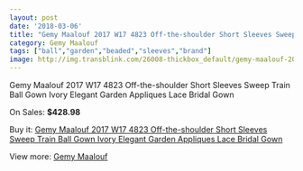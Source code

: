 ```yaml
---
layout: post
date: '2018-03-06'
title: "Gemy Maalouf 2017 W17 4823 Off-the-shoulder Short Sleeves Sweep Train Ball Gown Ivory Elegant Garden Appliques Lace Bridal Gown"
category: Gemy Maalouf
tags: ["ball","garden","beaded","sleeves","brand"]
image: http://img.transblink.com/26008-thickbox_default/gemy-maalouf-2017-w17-4823-off-the-shoulder-short-sleeves-sweep-train-ball-gown-ivory-elegant-garden-appliques-lace-bridal-gown.jpg
---
```

Gemy Maalouf 2017 W17 4823 Off-the-shoulder Short Sleeves Sweep Train Ball Gown Ivory Elegant Garden Appliques Lace Bridal Gown

On Sales: **$428.98**
<a href="https://www.transblink.com/en/gemy-maalouf/8190-gemy-maalouf-2017-w17-4823-off-the-shoulder-short-sleeves-sweep-train-ball-gown-ivory-elegant-garden-appliques-lace-bridal-gown.html"><amp-img layout="responsive" width="600" height="600" src="//img.transblink.com/26008-thickbox_default/gemy-maalouf-2017-w17-4823-off-the-shoulder-short-sleeves-sweep-train-ball-gown-ivory-elegant-garden-appliques-lace-bridal-gown.jpg" alt="Gemy Maalouf 2017 W17 4823 Off-the-shoulder Short Sleeves Sweep Train Ball Gown Ivory Elegant Garden Appliques Lace Bridal Gown 0" /></a>
<a href="https://www.transblink.com/en/gemy-maalouf/8190-gemy-maalouf-2017-w17-4823-off-the-shoulder-short-sleeves-sweep-train-ball-gown-ivory-elegant-garden-appliques-lace-bridal-gown.html"><amp-img layout="responsive" width="600" height="600" src="//img.transblink.com/26010-thickbox_default/gemy-maalouf-2017-w17-4823-off-the-shoulder-short-sleeves-sweep-train-ball-gown-ivory-elegant-garden-appliques-lace-bridal-gown.jpg" alt="Gemy Maalouf 2017 W17 4823 Off-the-shoulder Short Sleeves Sweep Train Ball Gown Ivory Elegant Garden Appliques Lace Bridal Gown 1" /></a>
<a href="https://www.transblink.com/en/gemy-maalouf/8190-gemy-maalouf-2017-w17-4823-off-the-shoulder-short-sleeves-sweep-train-ball-gown-ivory-elegant-garden-appliques-lace-bridal-gown.html"><amp-img layout="responsive" width="600" height="600" src="//img.transblink.com/26009-thickbox_default/gemy-maalouf-2017-w17-4823-off-the-shoulder-short-sleeves-sweep-train-ball-gown-ivory-elegant-garden-appliques-lace-bridal-gown.jpg" alt="Gemy Maalouf 2017 W17 4823 Off-the-shoulder Short Sleeves Sweep Train Ball Gown Ivory Elegant Garden Appliques Lace Bridal Gown 2" /></a>

Buy it: [Gemy Maalouf 2017 W17 4823 Off-the-shoulder Short Sleeves Sweep Train Ball Gown Ivory Elegant Garden Appliques Lace Bridal Gown](https://www.transblink.com/en/gemy-maalouf/8190-gemy-maalouf-2017-w17-4823-off-the-shoulder-short-sleeves-sweep-train-ball-gown-ivory-elegant-garden-appliques-lace-bridal-gown.html "Gemy Maalouf 2017 W17 4823 Off-the-shoulder Short Sleeves Sweep Train Ball Gown Ivory Elegant Garden Appliques Lace Bridal Gown")

View more: [Gemy Maalouf](https://www.transblink.com/en/72-gemy-maalouf "Gemy Maalouf")